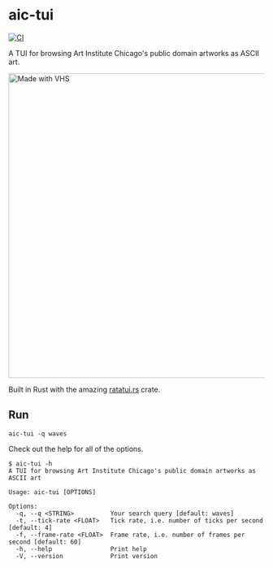 # aic-tui

[![CI](https://github.com//aic-tui/workflows/CI/badge.svg)](https://github.com/dylan-stark/aic-tui/actions)

A TUI for browsing Art Institute Chicago's public domain artworks as ASCII art.

<img src="https://vhs.charm.sh/vhs-qa7lf8ndcehbzprwDjPg.gif" alt="Made with VHS" width="600">
  <a href="https://vhs.charm.sh">
    <!-- <img src="https://stuff.charm.sh/vhs/badge.svg"> -->
  </a>
</img>

Built in Rust with the amazing [ratatui.rs](https://ratatui.rs) crate.

## Run

```
aic-tui -q waves
```

Check out the help for all of the options.

```
$ aic-tui -h             
A TUI for browsing Art Institute Chicago's public domain artworks as ASCII art

Usage: aic-tui [OPTIONS]

Options:
  -q, --q <STRING>          Your search query [default: waves]
  -t, --tick-rate <FLOAT>   Tick rate, i.e. number of ticks per second [default: 4]
  -f, --frame-rate <FLOAT>  Frame rate, i.e. number of frames per second [default: 60]
  -h, --help                Print help
  -V, --version             Print version
```

